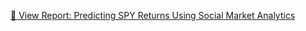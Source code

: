 [📄 View Report: Predicting SPY Returns Using Social Market Analytics](Predicting%20SPY%20Returns%20Using%20Social%20Market%20Analytics.pdf)
